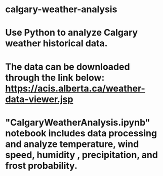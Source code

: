 # calgary-weather-analysis
# Use Python to analyze Calgary weather historical data.
# The data can be downloaded through the link below: https://acis.alberta.ca/weather-data-viewer.jsp
# "CalgaryWeatherAnalysis.ipynb" notebook includes data processing and analyze temperature, wind speed, humidity , precipitation, and frost probability.
